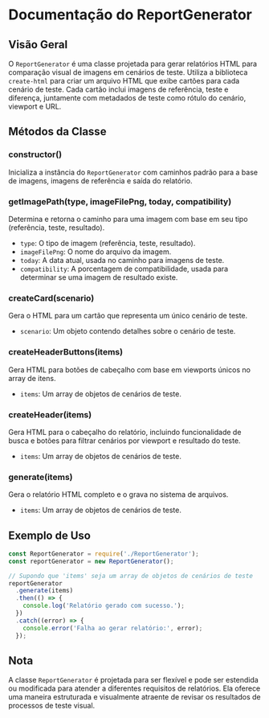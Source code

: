 # Documentação do ReportGenerator

## Visão Geral

O `ReportGenerator` é uma classe projetada para gerar relatórios HTML para comparação visual de imagens em cenários de teste. Utiliza a biblioteca `create-html` para criar um arquivo HTML que exibe cartões para cada cenário de teste. Cada cartão inclui imagens de referência, teste e diferença, juntamente com metadados de teste como rótulo do cenário, viewport e URL.

## Métodos da Classe

### constructor()

Inicializa a instância do `ReportGenerator` com caminhos padrão para a base de imagens, imagens de referência e saída do relatório.

### getImagePath(type, imageFilePng, today, compatibility)

Determina e retorna o caminho para uma imagem com base em seu tipo (referência, teste, resultado).

- `type`: O tipo de imagem (referência, teste, resultado).
- `imageFilePng`: O nome do arquivo da imagem.
- `today`: A data atual, usada no caminho para imagens de teste.
- `compatibility`: A porcentagem de compatibilidade, usada para determinar se uma imagem de resultado existe.

### createCard(scenario)

Gera o HTML para um cartão que representa um único cenário de teste.

- `scenario`: Um objeto contendo detalhes sobre o cenário de teste.

### createHeaderButtons(items)

Gera HTML para botões de cabeçalho com base em viewports únicos no array de itens.

- `items`: Um array de objetos de cenários de teste.

### createHeader(items)

Gera HTML para o cabeçalho do relatório, incluindo funcionalidade de busca e botões para filtrar cenários por viewport e resultado do teste.

- `items`: Um array de objetos de cenários de teste.

### generate(items)

Gera o relatório HTML completo e o grava no sistema de arquivos.

- `items`: Um array de objetos de cenários de teste.

## Exemplo de Uso

```javascript
const ReportGenerator = require('./ReportGenerator');
const reportGenerator = new ReportGenerator();

// Supondo que 'items' seja um array de objetos de cenários de teste
reportGenerator
  .generate(items)
  .then(() => {
    console.log('Relatório gerado com sucesso.');
  })
  .catch((error) => {
    console.error('Falha ao gerar relatório:', error);
  });
```

## Nota

A classe `ReportGenerator` é projetada para ser flexível e pode ser estendida ou modificada para atender a diferentes requisitos de relatórios. Ela oferece uma maneira estruturada e visualmente atraente de revisar os resultados de processos de teste visual.
